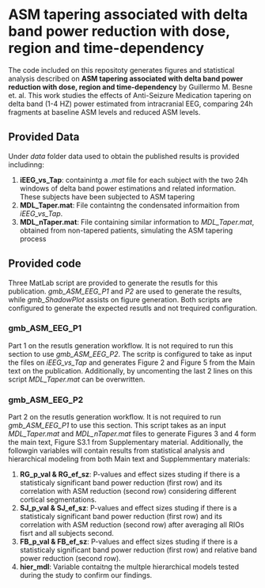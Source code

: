 # ASM tapering associated with delta band power reduction with dose, region and time-dependency

The code included on this repositoty generates figures and statistical analysis described on **ASM tapering associated with delta band power reduction with dose, region and time-dependency** by Guillermo M. Besne et. al. This work studies the effects of Anti-Seizure Medication tapering on delta band (1-4 HZ) power estimated from intracranial EEG, comparing 24h fragments at baseline ASM levels and reduced ASM levels.

## Provided Data
Under _data_ folder data used to obtain the published results is provided includinng: 
1) **iEEG_vs_Tap**: containintg a _.mat_ file for each subject with the two 24h windows of delta band power estimations and related information. These subjects have been subjected to ASM tapering
2) **MDL_Taper.mat**: File containtng the condensated informaition from *iEEG_vs_Tap*.
3) **MDL_nTaper.mat**: File containing similar information to *MDL_Taper.mat*, obtained from non-tapered patients, simulating the ASM tapering process

## Provided code
Three MatLab script are provided to generate the resutls for this publication. *gmb_ASM_EEG_P1* and *P2* are used to generate the results, while *gmb_ShadowPlot* assists on figure generation. Both scripts are configured to generate the expected resutls and not trequired configuration. 
### gmb_ASM_EEG_P1
Part 1 on the resutls generation workflow. It is not required to run this section to use *gmb_ASM_EEG_P2*. The scritp is configured to take as input the files on *iEEG_vs_Tap* and generates Figure 2 and Figure 5 from the Main text on the publication. Additionally, by uncomenting the last 2 lines on this script *MDL_Taper.mat* can be overwritten.
### gmb_ASM_EEG_P2
Part 2 on the resutls generation workflow. It is not required to run *gmb_ASM_EEG_P1* to use this section. This script takes as an input *MDL_Taper.mat* and *MDL_nTaper.mat* files to generate Figures 3 and 4 form the main text, Figure S3.1 from Supplementary material. Additionally, the followgin variables will contain results from statistical analysis and hierarchical modeling from both Main text and Supplemmentary materials: 
1) **RG_p_val & RG_ef_sz**: P-values and effect sizes studing if there is a statisticaly significant band power reduction (first row) and its correlation with ASM reduction (second row) considering different cortical segmentations.
2) **SJ_p_val & SJ_ef_sz**: P-values and effect sizes studing if there is a statisticaly significant band power reduction (first row) and its correlation with ASM reduction (second row) after averaging all RIOs fisrt and all subjects second.
3) **FB_p_val & FB_ef_sz**: P-values and effect sizes studing if there is a statisticaly significant band power reduction (first row) and relative band power reduction (second row).
4) **hier_mdl**: Variable contaitng the multple hierarchical models tested during the study to confirm our findings.
